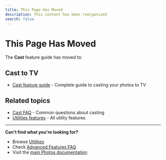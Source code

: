 ```yaml
---
title: This Page Has Moved
description: This content has been reorganized
search: false
---
```


# This Page Has Moved

The **Cast** feature guide has moved to:

## Cast to TV

- [Cast feature guide](/photos/features/utilities/cast/) - Complete guide to casting your photos to TV

## Related topics

- [Cast FAQ](/photos/faq/advanced-features#cast-to-tv) - Common questions about casting
- [Utilities features](/photos/features/utilities/cast/) - All utility features

---

**Can't find what you're looking for?**

- Browse [Utilities](/photos/features/utilities/cast/)
- Check [Advanced Features FAQ](/photos/faq/advanced-features)
- Visit the [main Photos documentation](/photos/)
